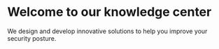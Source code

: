 # Welcome to our knowledge center

We design and develop innovative solutions to help you improve your security posture.
